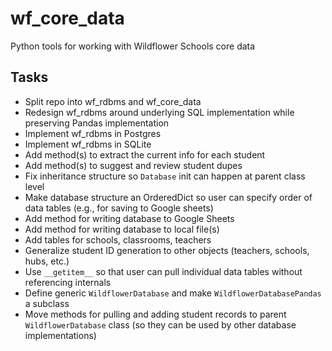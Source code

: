 # wf_core_data

Python tools for working with Wildflower Schools core data

## Tasks
* Split repo into wf_rdbms and wf_core_data
* Redesign wf_rdbms around underlying SQL implementation while preserving Pandas implementation
* Implement wf_rdbms in Postgres
* Implement wf_rdbms in SQLite
* Add method(s) to extract the current info for each student
* Add method(s) to suggest and review student dupes
* Fix inheritance structure so `Database` init can happen at parent class level
* Make database structure an OrderedDict so user can specify order of data tables (e.g., for saving to Google sheets)
* Add method for writing database to Google Sheets
* Add method for writing database to local file(s)
* Add tables for schools, classrooms, teachers
* Generalize student ID generation to other objects (teachers, schools, hubs, etc.)
* Use `__getitem__` so that user can pull individual data tables without referencing internals
* Define generic `WildflowerDatabase` and make `WildflowerDatabasePandas` a subclass
* Move methods for pulling and adding student records to parent `WildflowerDatabase` class (so they can be used by other database implementations)

